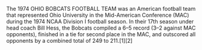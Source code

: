 The 1974 OHIO BOBCATS FOOTBALL TEAM was an American football team that represented Ohio University in the Mid-American Conference (MAC) during the 1974 NCAA Division I football season. In their 17th season under head coach Bill Hess, the Bobcats compiled a 6–5 record (3–2 against MAC opponents), finished in a tie for second place in the MAC, and outscored all opponents by a combined total of 249 to 211.[1][2]
